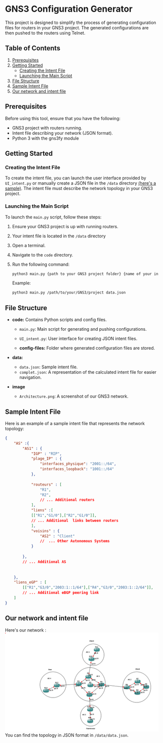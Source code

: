 # GNS3 Configuration Generator

This project is designed to simplify the process of generating configuration files for routers in your GNS3 project. The generated configurations are then pushed to the routers using Telnet.

## Table of Contents

1. [Prerequisites](#prerequisites)
2. [Getting Started](#getting-started)
    - [Creating the Intent File](#creating-the-intent-file)
    - [Launching the Main Script](#launching-the-main-script)
3. [File Structure](#file-structure)
4. [Sample Intent File](#sample-intent-file)
5. [Our network and intent file](#our-network-and-intent-file)

## Prerequisites

Before using this tool, ensure that you have the following:

- GNS3 project with routers running.
- Intent file describing your network (JSON format).
- Python 3 with the gns3fy module

## Getting Started

### Creating the Intent File

To create the intent file, you can launch the user interface provided by `UI_intent.py` or manually create a JSON file in the `/data` directory [(here's a sample)](#creating-the-intent-file). The intent file must describe the network topology in your GNS3 project.

### Launching the Main Script

To launch the `main.py` script, follow these steps:

1. Ensure your GNS3 project is up with running routers.
2. Your intent file is located in the `/data` directory
2. Open a terminal.
3. Navigate to the `code` directory.
4. Run the following command:

    ```bash
    python3 main.py {path to your GNS3 project folder} {name of your intent file}
    ```

    Example:

    ```bash
    python3 main.py /path/to/your/GNS3/project data.json
    ```

## File Structure

- **code:** Contains Python scripts and config files.
    - `main.py`: Main script for generating and pushing configurations.
    - `UI_intent.py`: User interface for creating JSON intent files.

    - **config-files:** Folder where generated configuration files are stored.

- **data:**
    - `data.json`: Sample intent file.
    - `complet.json`: A representation of the calculated intent file for easier navigation.

- **image**
    - `Architecture.png`: A screenshot of our GNS3 network.

## Sample Intent File

Here is an example of a sample intent file that represents the network topology:

```json
{
    "AS" :{
        "AS1" : {
            "IGP" : "RIP",
            "plage_IP" : {
                "interfaces_physique": "2001::/64",
                "interfaces_loopback": "1001::/64"
            },

            "routeurs" : [
                "R1",
                "R2",
                // ... Additional routers
            ],
            "liens" :[ 
            [["R1","G1/0"],["R2","G1/0"]],
            // ... Additional  links between routers
            ],
            "voisins" : {
                "AS2" : "Client"
                //  ... Other Autonomous Systems
            }
        
        },
        // ... Additional AS


    },
    "liens_eGP" : [
        [["R1","G3/0","2003:1::1/64"],["R4","G3/0","2003:1::2/64"]],
        // ... Additional eBGP peering link
    ]
}
```

## Our network and intent file

Here's our network : 
![Screenshot of the GNS3 project](image/Architecture.png)
You can find the topology in JSON format in `/data/data.json`.
